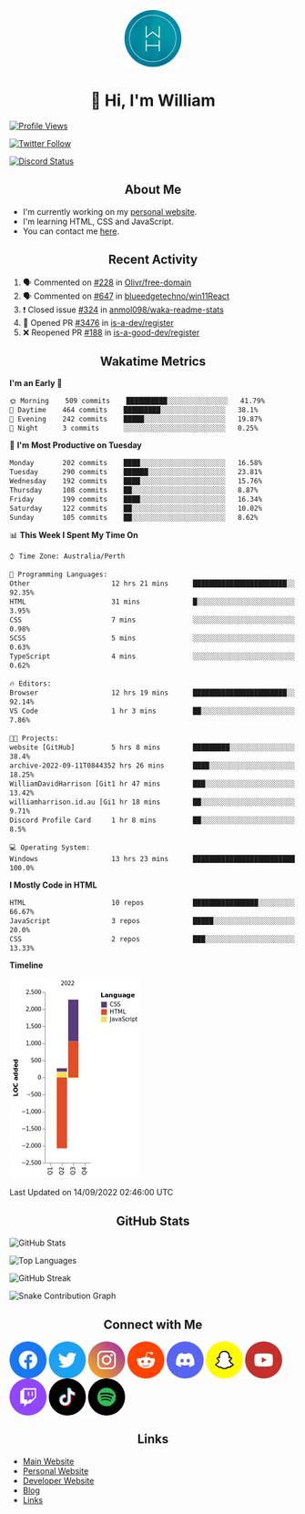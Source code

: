 <p align="center"><img src="https://github.com/williamdavidharrison/williamdavidharrison/blob/main/assets/logo.png" height="100" width="100"></p>

<h1 align="center">👋 Hi, I'm William</h1>

[![Profile Views](https://komarev.com/ghpvc/?username=williamdavidharrison&color=blue&style=for-the-badge)](https://github.com/williamdavidharrison)

[![Twitter Follow](https://img.shields.io/twitter/follow/WDHarrison09?color=1DA1F2&logo=twitter&style=for-the-badge)](https://twitter.com/intent/user?screen_name=wdharrison09)

[![Discord Status](https://dcbadge.vercel.app/api/shield/853158265466257448?theme=discord-inverted)](https://discord.com/users/853158265466257448)

<h2 align="center">About Me</h2>

* I'm currently working on my [personal website](https://github.com/williamdavidharrison/website).
* I'm learning HTML, CSS and JavaScript.
* You can contact me [here](https://contact.williamharrison.me).

<h2 align="center">Recent Activity</h2>

<!--START_SECTION:activity-->
1. 🗣 Commented on [#228](https://github.com/Olivr/free-domain/issues/228) in [Olivr/free-domain](https://github.com/Olivr/free-domain)
2. 🗣 Commented on [#647](https://github.com/blueedgetechno/win11React/issues/647) in [blueedgetechno/win11React](https://github.com/blueedgetechno/win11React)
3. ❗️ Closed issue [#324](https://github.com/anmol098/waka-readme-stats/issues/324) in [anmol098/waka-readme-stats](https://github.com/anmol098/waka-readme-stats)
4. 💪 Opened PR [#3476](https://github.com/is-a-dev/register/pull/3476) in [is-a-dev/register](https://github.com/is-a-dev/register)
5. ❌ Reopened PR [#188](https://github.com/is-a-good-dev/register/pull/188) in [is-a-good-dev/register](https://github.com/is-a-good-dev/register)
<!--END_SECTION:activity-->

<h2 align="center">Wakatime Metrics</h2>

<!--START_SECTION:waka-->
**I'm an Early 🐤** 

```text
🌞 Morning    509 commits    ██████████░░░░░░░░░░░░░░░   41.79% 
🌆 Daytime    464 commits    █████████░░░░░░░░░░░░░░░░   38.1% 
🌃 Evening    242 commits    █████░░░░░░░░░░░░░░░░░░░░   19.87% 
🌙 Night      3 commits      ░░░░░░░░░░░░░░░░░░░░░░░░░   0.25%

```
📅 **I'm Most Productive on Tuesday** 

```text
Monday       202 commits    ████░░░░░░░░░░░░░░░░░░░░░   16.58% 
Tuesday      290 commits    ██████░░░░░░░░░░░░░░░░░░░   23.81% 
Wednesday    192 commits    ████░░░░░░░░░░░░░░░░░░░░░   15.76% 
Thursday     108 commits    ██░░░░░░░░░░░░░░░░░░░░░░░   8.87% 
Friday       199 commits    ████░░░░░░░░░░░░░░░░░░░░░   16.34% 
Saturday     122 commits    ██░░░░░░░░░░░░░░░░░░░░░░░   10.02% 
Sunday       105 commits    ██░░░░░░░░░░░░░░░░░░░░░░░   8.62%

```


📊 **This Week I Spent My Time On** 

```text
⌚︎ Time Zone: Australia/Perth

💬 Programming Languages: 
Other                    12 hrs 21 mins      ███████████████████████░░   92.35% 
HTML                     31 mins             █░░░░░░░░░░░░░░░░░░░░░░░░   3.95% 
CSS                      7 mins              ░░░░░░░░░░░░░░░░░░░░░░░░░   0.98% 
SCSS                     5 mins              ░░░░░░░░░░░░░░░░░░░░░░░░░   0.63% 
TypeScript               4 mins              ░░░░░░░░░░░░░░░░░░░░░░░░░   0.62%

🔥 Editors: 
Browser                  12 hrs 19 mins      ███████████████████████░░   92.14% 
VS Code                  1 hr 3 mins         ██░░░░░░░░░░░░░░░░░░░░░░░   7.86%

🐱‍💻 Projects: 
website [GitHub]         5 hrs 8 mins        █████████░░░░░░░░░░░░░░░░   38.4% 
archive-2022-09-11T0844352 hrs 26 mins       ████░░░░░░░░░░░░░░░░░░░░░   18.25% 
WilliamDavidHarrison [Git1 hr 47 mins        ███░░░░░░░░░░░░░░░░░░░░░░   13.42% 
williamharrison.id.au [Gi1 hr 18 mins        ██░░░░░░░░░░░░░░░░░░░░░░░   9.71% 
Discord Profile Card     1 hr 8 mins         ██░░░░░░░░░░░░░░░░░░░░░░░   8.5%

💻 Operating System: 
Windows                  13 hrs 23 mins      █████████████████████████   100.0%

```

**I Mostly Code in HTML** 

```text
HTML                     10 repos            ████████████████░░░░░░░░░   66.67% 
JavaScript               3 repos             █████░░░░░░░░░░░░░░░░░░░░   20.0% 
CSS                      2 repos             ███░░░░░░░░░░░░░░░░░░░░░░   13.33%

```


**Timeline**

![Chart not found](https://raw.githubusercontent.com/WilliamDavidHarrison/WilliamDavidHarrison/main/charts/bar_graph.png) 


 Last Updated on 14/09/2022 02:46:00 UTC
<!--END_SECTION:waka-->

<h2 align="center">GitHub Stats</h2>

![GitHub Stats](https://github-readme-stats.api.williamharrison.dev/api?username=williamdavidharrison&theme=algolia&show_icons=true&border_radius=8&count_private=true&include_all_commits=true)

![Top Languages](https://github-readme-stats.api.williamharrison.dev/api/top-langs/?username=williamdavidharrison&theme=algolia&layout=compact&border_radius=8)

![GitHub Streak](https://wh-github-readme-streak-stats.herokuapp.com/?user=WilliamDavidHarrison&theme=dark)

![Snake Contribution Graph](https://github.com/WilliamDavidHarrison/WilliamDavidHarrison/blob/output/github-contribution-grid-snake.svg)

<h2 align="center">Connect with Me</h2>

<a href="https://www.facebook.com/wdharrison09"><img align="center" src="assets/facebook.png" height="65" width="65" /></a>
<a href="https://twitter.com/wdharrison09"><img align="center" src="assets/twitter.png" height="65" width="65" /></a>
<a href="https://www.instagram.com/wdharrison09"><img align="center" src="assets/instagram.png" height="65" width="65" /></a>
<a href="https://www.reddit.com/u/williamdavidharrison"><img align="center" src="assets/reddit.png" height="65" width="65" /></a>
<a href="https://discord.com/users/853158265466257448"><img align="center" src="assets/discord.png" height="65" width="65" /></a>
<a href="https://snapchat.com/add/wdharrison09"><img align="center" src="assets/snapchat.png" height="65" width="65" /></a>
<a href="https://www.youtube.com/channel/UCzHwrpKSSMcnt-srjRqQqjg"><img align="center" src="assets/youtube.png" height="65" width="65" /></a>
<a href="https://www.twitch.tv/wdharrison09"><img align="center" src="assets/twitch.png" height="65" width="65" /></a>
<a href="https://www.tiktok.com/@wdharrison09"><img align="center" src="assets/tiktok.png" height="65" width="65" /></a>
<a href="https://open.spotify.com/user/4kteqc82me1u1vxevzly2azqs"><img align="center" src="assets/spotify.png" height="65" width="65" /></a>

<h2 align="center">Links</h2>

* [Main Website](https://williamharrison.xyz)
* [Personal Website](https://william.net.au)
* [Developer Website](https://williamharrison.dev)
* [Blog](https://www.williamharrison.blog)
* [Links](https://williamharrison.me)
